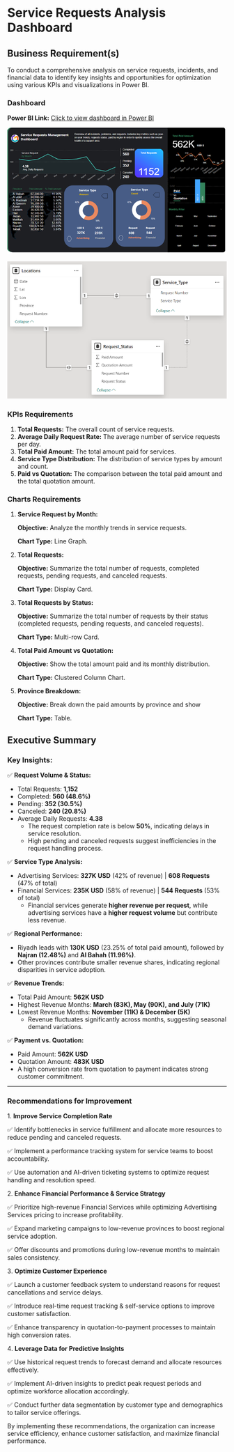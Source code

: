 # Service Requests Analysis Dashboard

## Business Requirement(s)
To conduct a comprehensive analysis on service requests, incidents, and financial data to identify key insights and opportunities for optimization using various KPIs and visualizations in Power BI.

### Dashboard
**Power BI Link:** [Click to view dashboard in Power BI](https://app.powerbi.com/view?r=eyJrIjoiNGQ4NTI5NWQtMzM3OC00OWJlLThhN2UtMzM2ZTBlOTgyNTU3IiwidCI6IjQ3ZTRlNjcyLWU3ZmYtNDM0OS1iNDBjLWQ4NzE1MTUxZmJiYSIsImMiOjh9) 

![alt text](Dashboard.png)
 
![alt text](<Data Model.png>)

### KPIs Requirements
1.	**Total Requests:** The overall count of service requests.
2.	**Average Daily Request Rate:** The average number of service requests per day.
3.	**Total Paid Amount:** The total amount paid for services.
4.	**Service Type Distribution:** The distribution of service types by amount and count.
5.	**Paid vs Quotation:** The comparison between the total paid amount and the total quotation amount.

### Charts Requirements
1.	**Service Request by Month:**

    **Objective:** Analyze the monthly trends in service requests.

    **Chart Type:** Line Graph.

2.	**Total Requests:**

    **Objective:** Summarize the total number of requests, completed requests, pending requests, and canceled requests.

    **Chart Type:** Display Card.

3.	**Total Requests by Status:**

    **Objective:** Summarize the total number of requests by their status (completed requests, pending requests, and canceled requests).

    **Chart Type:** Multi-row Card.

4.	**Total Paid Amount vs Quotation:**

    **Objective:** Show the total amount paid and its monthly distribution.

    **Chart Type:** Clustered Column Chart.

5.	**Province Breakdown:**

    **Objective:** Break down the paid amounts by province and show

    **Chart Type:** Table.

## Executive Summary

### Key Insights:
✅ **Request Volume & Status:**

* Total Requests: **1,152**
* Completed: **560 (48.6%)**
* Pending: **352 (30.5%)**
* Canceled: **240 (20.8%)**
* Average Daily Requests: **4.38**
  * The request completion rate is below **50%**, indicating delays in service resolution.
  * High pending and canceled requests suggest inefficiencies in the request handling process.
  
✅ **Service Type Analysis:**
* Advertising Services: **327K USD** (42% of revenue) | **608 Requests** (47% of total)
* Financial Services: **235K USD** (58% of revenue) | **544 Requests** (53% of total)
  * Financial services generate **higher revenue per request**, while advertising services have a **higher request volume** but contribute less revenue.
  
✅ **Regional Performance:**
* Riyadh leads with **130K USD** (23.25% of total paid amount), followed by **Najran (12.48%)** and **Al Bahah (11.96%)**.
* Other provinces contribute smaller revenue shares, indicating regional disparities in service adoption.
  
✅ **Revenue Trends:**
* Total Paid Amount: **562K USD**
* Highest Revenue Months: **March (83K), May (90K), and July (71K)**
* Lowest Revenue Months: **November (11K) & December (5K)**
  * Revenue fluctuates significantly across months, suggesting seasonal demand variations.
  
✅ **Payment vs. Quotation:**
* Paid Amount: **562K USD**
* Quotation Amount: **483K USD**
* A high conversion rate from quotation to payment indicates strong customer commitment.
________________________________________
### Recommendations for Improvement
1️. **Improve Service Completion Rate**

✅ Identify bottlenecks in service fulfillment and allocate more resources to reduce pending and canceled requests.

✅ Implement a performance tracking system for service teams to boost accountability.

✅ Use automation and AI-driven ticketing systems to optimize request handling and resolution speed.

2️. **Enhance Financial Performance & Service Strategy**

✅ Prioritize high-revenue Financial Services while optimizing Advertising Services pricing to increase profitability.

✅ Expand marketing campaigns to low-revenue provinces to boost regional service adoption.

✅ Offer discounts and promotions during low-revenue months to maintain sales consistency.

3️. **Optimize Customer Experience**

✅ Launch a customer feedback system to understand reasons for request cancellations and service delays.

✅ Introduce real-time request tracking & self-service options to improve customer satisfaction.

✅ Enhance transparency in quotation-to-payment processes to maintain high conversion rates.

4️. **Leverage Data for Predictive Insights**

✅ Use historical request trends to forecast demand and allocate resources effectively.

✅ Implement AI-driven insights to predict peak request periods and optimize workforce allocation accordingly.

✅ Conduct further data segmentation by customer type and demographics to tailor service offerings.

By implementing these recommendations, the organization can increase service efficiency, enhance customer satisfaction, and maximize financial performance.
